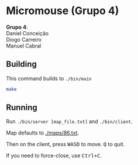 # Micromouse (Grupo 4)

**Grupo 4**:  
Daniel Conceição  
Diogo Carreiro  
Manuel Cabral

## Building

This command builds to `./bin/main`
```sh
make
```

## Running

Run `./bin/server [map_file.txt]` and `./bin/client`.

Map defaults to [./maps/86.txt](./maps/86.txt).

Then on the client, press <kbd>W</kbd><kbd>A</kbd><kbd>S</kbd><kbd>D</kbd> to move. <kbd>Q</kbd> to quit.

If you need to force-close, use <kbd>Ctrl+C</kbd>.
